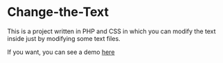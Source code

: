 # Change-the-Text
This is a project written in PHP and CSS in which you can modify the text inside just by modifying some text files.

If you want, you can see a demo [here](https://gnerikuser.github.io/Change-the-Text)

